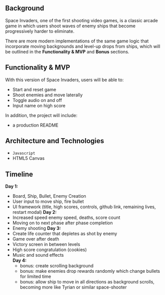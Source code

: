 ## Background

Space Invaders, one of the first shooting video games, is a classic arcade game in which users shoot waves of enemy ships that become progressively harder to eliminate.

There are more modern implementations of the same game logic that incorporate moving backgrounds and level-up drops from ships, which will be outlined in the **Functionality & MVP** and **Bonus** sections.

## Functionality & MVP

With this version of Space Invaders, users will be able to:

* Start and reset game
* Shoot enemies and move laterally
* Toggle audio on and off
* Input name on high score

In addition, the project will include:

* a production README

## Architecture and Technologies

* `Javascript`
* HTML5 Canvas

## Timeline

**Day 1:**

* Board, Ship, Bullet, Enemy Creation
* User input to move ship, fire bullet
* UI framework (title, high scores, controls, github link, remaining lives, restart modal)
  **Day 2:**
* Increased speed enemy speed, deaths, score count
* Moving on to next phase after phase completion
* Enemy shooting
  **Day 3:**
* Create life counter that depletes as shot by enemy
* Game over after death
* Victory screen in between levels
* High score congratulation (cookies)
* Music and sound effects  
  **Day 4:**
  * bonus: create scrolling background
  * bonus: make enemies drop rewards randomly which change bullets for limited time
  * bonus: allow ship to move in all directions as background scrolls, becoming more like Tyrian or similar space-shooter
